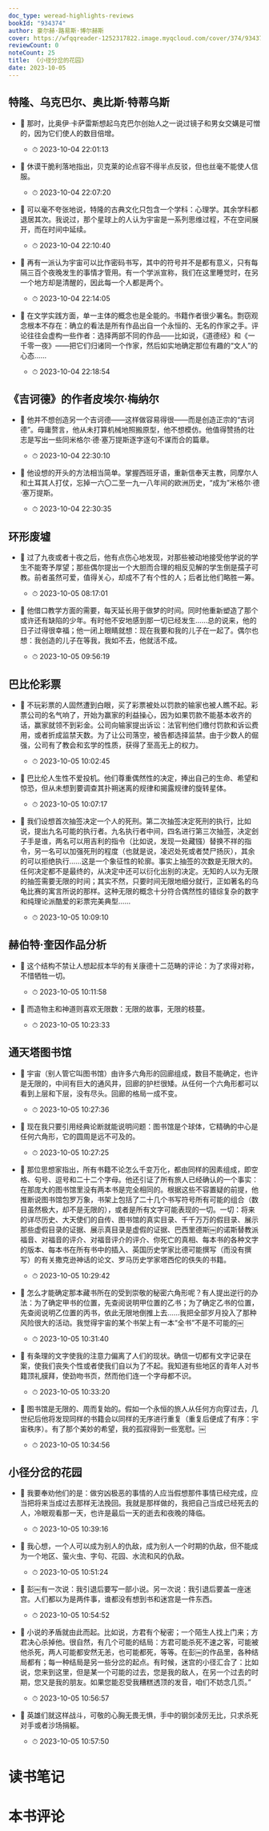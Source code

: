 ```yaml
---
doc_type: weread-highlights-reviews
bookId: "934374"
author: 豪尔赫·路易斯·博尔赫斯
cover: https://wfqqreader-1252317822.image.myqcloud.com/cover/374/934374/t7_934374.jpg
reviewCount: 0
noteCount: 25
title: 《小径分岔的花园》
date: 2023-10-05
---
```



## 特隆、乌克巴尔、奥比斯·特蒂乌斯


- 📌 那时，比奥伊·卡萨雷斯想起乌克巴尔创始人之一说过镜子和男女交媾是可憎的，因为它们使人的数目倍增。 
    - ⏱ 2023-10-04 22:01:13 

- 📌 休谟干脆利落地指出，贝克莱的论点容不得半点反驳，但也丝毫不能使人信服。 
    - ⏱ 2023-10-04 22:07:20 

- 📌 可以毫不夸张地说，特隆的古典文化只包含一个学科：心理学。其余学科都退居其次。我说过，那个星球上的人认为宇宙是一系列思维过程，不在空间展开，而在时间中延续。 
    - ⏱ 2023-10-04 22:10:40 

- 📌 再有一派认为宇宙可以比作密码书写，其中的符号并不是都有意义，只有每隔三百个夜晚发生的事情才管用。有一个学派宣称，我们在这里睡觉时，在另一个地方却是清醒的，因此每一个人都是两个。 
    - ⏱ 2023-10-04 22:14:05 

- 📌 在文学实践方面，单一主体的概念也是全能的。书籍作者很少署名。剽窃观念根本不存在：确立的看法是所有作品出自一个永恒的、无名的作家之手。评论往往会虚构一些作者：选择两部不同的作品——比如说，《道德经》和《一千零一夜》——把它们归诸同一个作家，然后如实地确定那位有趣的“文人”的心态…… 
    - ⏱ 2023-10-04 22:18:54 
## 《吉诃德》的作者皮埃尔·梅纳尔


- 📌 他并不想创造另一个吉诃德——这样做容易得很——而是创造正宗的“吉诃德”。毋庸赘言，他从未打算机械地照搬原型，他不想模仿。他值得赞扬的壮志是写出一些同米格尔·德·塞万提斯逐字逐句不谋而合的篇章。 
    - ⏱ 2023-10-04 22:30:10 

- 📌 他设想的开头的方法相当简单。掌握西班牙语，重新信奉天主教，同摩尔人和土耳其人打仗，忘掉一六〇二至一九一八年间的欧洲历史，“成为”米格尔·德·塞万提斯。 
    - ⏱ 2023-10-04 22:30:35 
## 环形废墟


- 📌 过了九夜或者十夜之后，他有点伤心地发现，对那些被动地接受他学说的学生不能寄予厚望；那些偶尔提出一个大胆而合理的相反见解的学生倒是孺子可教。前者虽然可爱，值得关心，却成不了有个性的人；后者比他们略胜一筹。 
    - ⏱ 2023-10-05 08:17:01 

- 📌 他借口教学方面的需要，每天延长用于做梦的时间。同时他重新塑造了那个或许还有缺陷的少年。有时他不安地感到那一切已经发生……总的说来，他的日子过得很幸福；他一闭上眼睛就想：现在我要和我的儿子在一起了。偶尔也想：我创造的儿子在等我，我如不去，他就活不成。 
    - ⏱ 2023-10-05 09:56:19 
## 巴比伦彩票


- 📌 不玩彩票的人固然遭到白眼，买了彩票被处以罚款的输家也被人瞧不起。彩票公司的名气响了，开始为赢家的利益操心，因为如果罚款不能基本收齐的话，赢家就领不到彩金。公司向输家提出诉讼：法官判他们缴付罚款和诉讼费用，或者折成监禁天数。为了让公司落空，被告都选择监禁。由于少数人的倔强，公司有了教会和玄学的性质，获得了至高无上的权力。 
    - ⏱ 2023-10-05 10:02:45 

- 📌 巴比伦人生性不爱投机。他们尊重偶然性的决定，捧出自己的生命、希望和惊恐，但从未想到要调查其扑朔迷离的规律和揭露规律的旋转星体。 
    - ⏱ 2023-10-05 10:07:17 

- 📌 我们设想首次抽签决定一个人的死刑。第二次抽签决定死刑的执行，比如说，提出九名可能的执行者。九名执行者中间，四名进行第三次抽签，决定刽子手是谁，两名可以用吉利的指令（比如说，发现一处藏镪）替换不祥的指令，另一名可以加强死刑的程度（也就是说，凌迟处死或者焚尸扬灰），其余的可以拒绝执行……这是一个象征性的轮廓。事实上抽签的次数是无限大的。任何决定都不是最终的，从决定中还可以衍化出别的决定。无知的人以为无限的抽签需要无限的时间；其实不然，只要时间无限地细分就行，正如著名的乌龟比赛的寓言所说的那样。这种无限的概念十分符合偶然性的错综复杂的数字和纯理论派酷爱的彩票完美典型…… 
    - ⏱ 2023-10-05 10:09:10 
## 赫伯特·奎因作品分析


- 📌 这个结构不禁让人想起叔本华的有关康德十二范畴的评论：为了求得对称，不惜牺牲一切。 
    - ⏱ 2023-10-05 10:11:58 

- 📌 而造物主和神道则喜欢无限数：无限的故事，无限的枝蔓。 
    - ⏱ 2023-10-05 10:23:33 
## 通天塔图书馆


- 📌 宇宙（别人管它叫图书馆）由许多六角形的回廊组成，数目不能确定，也许是无限的，中间有巨大的通风井，回廊的护栏很矮。从任何一个六角形都可以看到上层和下层，没有尽头。回廊的格局一成不变。 
    - ⏱ 2023-10-05 10:27:36 

- 📌 现在我只要引用经典论断就能说明问题：图书馆是个球体，它精确的中心是任何六角形，它的圆周是远不可及的。 
    - ⏱ 2023-10-05 10:27:25 

- 📌 那位思想家指出，所有书籍不论怎么千变万化，都由同样的因素组成，即空格、句号、逗号和二十二个字母。他还引证了所有旅人已经确认的一个事实：在那庞大的图书馆里没有两本书是完全相同的。根据这些不容置疑的前提，他推断说图书馆包罗万象，书架上包括了二十几个书写符号所有可能的组合（数目虽然极大，却不是无限的），或者是所有文字可能表现的一切。一切：将来的详尽历史、大天使们的自传、图书馆的真实目录、千千万万的假目录、展示那些虚假目录的证据、展示真目录是虚假的证据、巴西里德斯￼的诺斯替教派福音、对福音的评介、对福音评介的评介、你死亡的真相、每本书的各种文字的版本、每本书在所有书中的插入、英国历史学家比德可能撰写（而没有撰写）的有关撒克逊神话的论文、罗马历史学家塔西佗的佚失的书籍。 
    - ⏱ 2023-10-05 10:29:42 

- 📌 怎么才能确定那本藏书所在的受到崇敬的秘密六角形呢？有人提出逆行的办法：为了确定甲书的位置，先查阅说明甲位置的乙书；为了确定乙书的位置，先查阅说明乙位置的丙书，依此无限地倒推上去……我把全部岁月投入了那种风险很大的活动。我觉得宇宙的某个书架上有一本“全书”不是不可能的￼ 
    - ⏱ 2023-10-05 10:31:40 

- 📌 有条理的文字使我的注意力偏离了人们的现状。确信一切都有文字记录在案，使我们丧失个性或者使我们自以为了不起。我知道有些地区的青年人对书籍顶礼膜拜，使劲吻书页，然而他们连一个字母都不识。 
    - ⏱ 2023-10-05 10:33:20 

- 📌 图书馆是无限的、周而复始的。假如一个永恒的旅人从任何方向穿过去，几世纪后他将发现同样的书籍会以同样的无序进行重复（重复后便成了有序：宇宙秩序）。有了那个美妙的希望，我的孤寂得到一些宽慰。￼ 
    - ⏱ 2023-10-05 10:34:56 
## 小径分岔的花园


- 📌 我要奉劝他们的是：做穷凶极恶的事情的人应当假想那件事情已经完成，应当把将来当成过去那样无法挽回。我就是那样做的，我把自己当成已经死去的人，冷眼观看那一天，也许是最后一天的逝去和夜晚的降临。 
    - ⏱ 2023-10-05 10:39:16 

- 📌 我心想，一个人可以成为别人的仇敌，成为别人一个时期的仇敌，但不能成为一个地区、萤火虫、字句、花园、水流和风的仇敌。 
    - ⏱ 2023-10-05 10:51:24 

- 📌 彭￼有一次说：我引退后要写一部小说。另一次说：我引退后要盖一座迷宫。人们都以为是两件事，谁都没有想到书和迷宫是一件东西。 
    - ⏱ 2023-10-05 10:54:52 

- 📌 小说的矛盾就由此而起。比如说，方君有个秘密；一个陌生人找上门来；方君决心杀掉他。很自然，有几个可能的结局：方君可能杀死不速之客，可能被他杀死，两人可能都安然无恙，也可能都死，等等。在彭￼的作品里，各种结局都有；每一种结局是另一些分岔的起点。有时候，迷宫的小径汇合了：比如说，您来到这里，但是某一个可能的过去，您是我的敌人，在另一个过去的时期，您又是我的朋友。如果您能忍受我糟糕透顶的发音，咱们不妨念几页。” 
    - ⏱ 2023-10-05 10:56:57 

- 📌 英雄们就这样战斗，可敬的心胸无畏无惧，手中的钢剑凌厉无比，只求杀死对手或者沙场捐躯。 
    - ⏱ 2023-10-05 10:57:50 

# 读书笔记


# 本书评论
